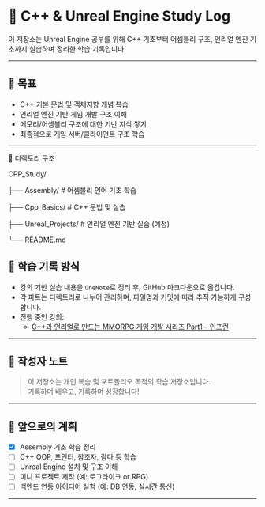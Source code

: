 # 📘 C++ & Unreal Engine Study Log

이 저장소는 Unreal Engine 공부를 위해 
C++ 기초부터 어셈블리 구조, 언리얼 엔진 기초까지 실습하며 정리한 학습 기록입니다.

---

## 🎯 목표
- C++ 기본 문법 및 객체지향 개념 복습
- 언리얼 엔진 기반 게임 개발 구조 이해
- 메모리/어셈블리 구조에 대한 기반 지식 쌓기
- 최종적으로 게임 서버/클라이언트 구조 학습

---
📁 디렉토리 구조

CPP_Study/

├── Assembly/ # 어셈블리 언어 기초 학습

├── Cpp_Basics/ # C++ 문법 및 실습

├── Unreal_Projects/ # 언리얼 엔진 기반 실습 (예정)

└── README.md


## 📝 학습 기록 방식

- 강의 기반 실습 내용을 `OneNote`로 정리 후, GitHub 마크다운으로 옮깁니다.
- 각 파트는 디렉토리로 나누어 관리하며, 파일명과 커밋에 따라 추적 가능하게 구성합니다.
- 진행 중인 강의:
  - [C++과 언리얼로 만드는 MMORPG 게임 개발 시리즈 Part1 - 인프런](https://www.inflearn.com/course/언리얼-mmorpg-개발-1)

---

## 🧠 작성자 노트
> 이 저장소는 개인 복습 및 포트폴리오 목적의 학습 저장소입니다.  
> 기록하며 배우고, 기록하며 성장합니다!

---

## 📌 앞으로의 계획

- [x] Assembly 기초 학습 정리
- [ ] C++ OOP, 포인터, 참조자, 람다 등 학습
- [ ] Unreal Engine 설치 및 구조 이해
- [ ] 미니 프로젝트 제작 (예: 로그라이크 or RPG)
- [ ] 백엔드 연동 아이디어 실험 (예: DB 연동, 실시간 통신)

---
